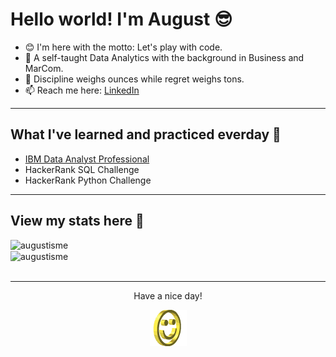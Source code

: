 # **Hello world! I'm August** 😎

- 😊 I'm here with the motto: Let's play with code.
- 💪 A self-taught Data Analytics with the background in Business and MarCom.
- 💭 Discipline weighs ounces while regret weighs tons. 
- 📫 Reach me here: [LinkedIn](https://www.linkedin.com/in/vongocminhthuw/)
---
## What I've learned and practiced everday 🧐

- [IBM Data Analyst Professional](https://github.com/Augustisme/IBM-Data-Analyst-Professional)
- HackerRank SQL Challenge
- HackerRank Python Challenge

---
## View my stats here 🔎	
<div >
    <img align="left" src="https://github-readme-stats.vercel.app/api?username=augustisme&count_private=true&show_icons=true&theme=vue-dark" width="400px" alt="augustisme">
    &nbsp;&nbsp;
    &nbsp;&nbsp;
    <img align="center" src="https://github-readme-stats.vercel.app/api/top-langs/?username=augustisme&layout=compact&theme=vue-dark"  width="350px" alt="augustisme">
</div>
&nbsp;&nbsp;

---
<div align="center">
<p> Have a nice day!</p>
<div>
<img src="https://github.com/Augustisme/Augustisme/blob/main/IMG/smile.gif" alt="Smiley" align="center">
</div>
</div>
